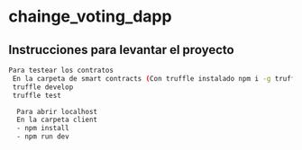 # chainge_voting_dapp
## Instrucciones para levantar el proyecto

```bash
Para testear los contratos
 En la carpeta de smart contracts (Con truffle instalado npm i -g truffle) 
 truffle develop
 truffle test 
```
 
```bash
  Para abrir localhost 
  En la carpeta client
  - npm install
  - npm run dev
  ```
